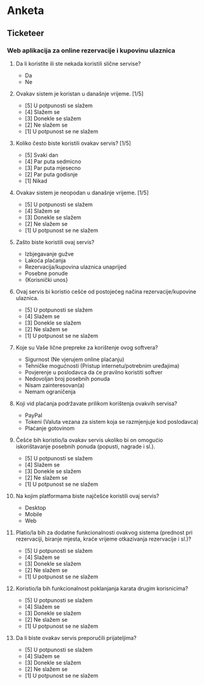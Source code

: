 # Anketa

## Ticketeer

### Web aplikacija za online rezervacije i kupovinu ulaznica

1. Da li koristite ili ste nekada koristili slične servise?
    - Da
    - Ne

2. Ovakav sistem je koristan u današnje vrijeme. [1/5]
    - [5] U potpunosti se slažem
    - [4] Slažem se
    - [3] Donekle se slažem
    - [2] Ne slažem se
    - [1] U potpunost se ne slažem 


3. Koliko često biste koristili ovakav servis? [1/5]
    - [5] Svaki dan
    - [4] Par puta sedmicno
    - [3] Par puta mjesecno
    - [2] Par puta godisnje 
    - [1] Nikad

4. Ovakav sistem je neopodan u današnje vrijeme. [1/5]
    - [5] U potpunosti se slažem
    - [4] Slažem se
    - [3] Donekle se slažem
    - [2] Ne slažem se
    - [1] U potpunost se ne slažem 

5. Zašto biste koristili ovaj servis?
    - Izbjegavanje gužve
    - Lakoća plaćanja
    - Rezervacija/kupovina ulaznica unaprijed
    - Posebne ponude
    - {Korisnički unos}

6. Ovaj servis bi koristio cešće od postojećeg načina rezervacije/kupovine ulaznica.
    - [5] U potpunosti se slažem
    - [4] Slažem se
    - [3] Donekle se slažem
    - [2] Ne slažem se
    - [1] U potpunost se ne slažem 

7. Koje su Vaše lične prepreke za korištenje ovog softvera?
    - Sigurnost (Ne vjerujem online plaćanju)
    - Tehničke mogućnosti (Pristup internetu/potrebnim uređajima)
    - Povjerenje u poslodavca da će pravilno koristiti softver
    - Nedovoljan broj posebnih ponuda
    - Nisam zainteresovan(a)
    - Nemam ograničenja

8. Koji vid plaćanja podržavate prilikom korištenja ovakvih servisa?
    - PayPal
    - Tokeni (Valuta vezana za sistem koja se razmjenjuje kod poslodavca)
    - Plaćanje gotovinom

9. Češće bih koristio/la ovakav servis ukoliko bi on omogućio iskorištavanje posebnih ponuda (popusti, nagrade i sl.). 
    - [5] U potpunosti se slažem
    - [4] Slažem se
    - [3] Donekle se slažem
    - [2] Ne slažem se
    - [1] U potpunost se ne slažem 

10. Na kojim platformama biste najčešće koristili ovaj servis?
    - Desktop
    - Mobile
    - Web

11. Platio/la bih za dodatne funkcionalnosti ovakvog sistema (prednost pri rezervaciji, biranje mjesta, kraće vrijeme otkazivanja rezervacije i sl.)?
    - [5] U potpunosti se slažem
    - [4] Slažem se
    - [3] Donekle se slažem
    - [2] Ne slažem se
    - [1] U potpunost se ne slažem 

12. Koristio/la bih funkcionalnost poklanjanja karata drugim korisnicima?
    - [5] U potpunosti se slažem
    - [4] Slažem se
    - [3] Donekle se slažem
    - [2] Ne slažem se
    - [1] U potpunost se ne slažem 

13. Da li biste ovakav servis preporučili prijateljima?
    - [5] U potpunosti se slažem
    - [4] Slažem se
    - [3] Donekle se slažem
    - [2] Ne slažem se
    - [1] U potpunost se ne slažem 